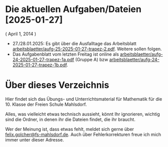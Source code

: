 # Die aktuellen Aufgaben/Dateien [2025-01-27]

(<relative-time datetime="2025-01-27T13:08:48+01:00">
  April 1, 2014
</relative-time>)

* 27./28.01.2025: Es gibt über die Ausfalltage das Arbeitsblatt [arbeitsblaetter/aufg-25-2025-01-27-trapez-2.pdf](arbeitsblaetter/aufg-25-2025-01-27-trapez-2.pdf). Weitere sollen folgen.
* Das Aufgabenblatt vom letzten Freitag ist online als [arbeitsblaetter/aufg-24-2025-01-27-trapez-1a.pdf](arbeitsblaetter/aufg-24-2025-01-27-trapez-1a.pdf) (Gruppe A) bzw [arbeitsblaetter/aufg-24-2025-01-27-trapez-1b.pdf](arbeitsblaetter/aufg-24-2025-01-27-trapez-1b.pdf).


# Über dieses Verzeichnis

Hier findet sich das Übungs- und Unterrichtsmaterial für Mathematik für die 10. Klasse der Freien Schule Mahlsdorf.

Alles, was vielleicht etwas technisch aussieht, könnt Ihr ignorieren, wichtig sind die Ordner, in denen ihr die Dateien findet, die ihr braucht.

Wer der Meinung ist, dass etwas fehlt, meldet sich gerne über [felix.golcher@fs-mahlsdorf.de](mailto:felix.golcher@fs-mahlsdorf.de). Auch über Fehlerkorrekturen freue ich mich immer unter dieser Adresse.
